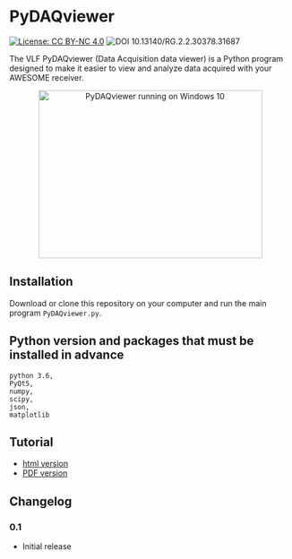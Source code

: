 # PyDAQviewer
[![License: CC BY-NC 4.0](https://img.shields.io/badge/License-CC%20BY--NC%204.0-lightgrey.svg)](http://creativecommons.org/licenses/by-nc/4.0/) ![DOI 10.13140/RG.2.2.30378.31687](https://img.shields.io/badge/DOI-10.13140/RG.2.2.30378.31687-blue.svg)

The VLF PyDAQviewer (Data Acquisition data viewer) is a Python program designed to make it easier to view and analyze data acquired with your AWESOME receiver.

<center><img src="https://iswi-tunisia.github.io/PyDAQviewer/docs/imgs/SelectDate_PyDAQviewer.png" alt="PyDAQviewer running on Windows 10" height="300" width="400"></center>

## Installation
Download or clone this repository on your computer and run the main program `PyDAQviewer.py`.

## Python version and packages that must be installed in advance

    python 3.6,
    PyQt5,
    numpy,
    scipy,
    json,
    matplotlib
    
   
## Tutorial
* [html version](https://iswi-tunisia.github.io/PyDAQviewer/docs/Tutorial.html)
* [PDF version](https://iswi-tunisia.github.io/PyDAQviewer/docs/Tutorial.pdf)

## Changelog

### 0.1
* Initial release
